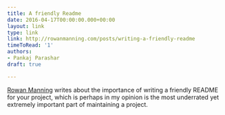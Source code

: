 ```yaml
---
title: A friendly Readme
date: 2016-04-17T00:00:00.000+00:00
layout: link
type: link
link: http://rowanmanning.com/posts/writing-a-friendly-readme
timeToRead: '1'
authors:
- Pankaj Parashar
draft: true

---
```

[Rowan Manning](http://rowanmanning.com/) writes about the importance of writing a friendly
README for your project, which is perhaps in my opinion is the most underrated yet extremely 
important part of maintaining a project.